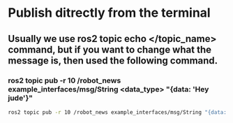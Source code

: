 # Publish ditrectly from the terminal
## Usually we use ros2 topic echo </topic_name> command, but if you want to change what the message is, then used the following command. 
### ros2 topic pub -r 10 <frequency> /robot_news example_interfaces/msg/String <data_type>  "{data: 'Hey jude'}" <Message>
```bash
ros2 topic pub -r 10 /robot_news example_interfaces/msg/String "{data: 'Hey jude'}"
```
